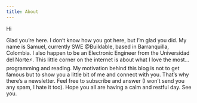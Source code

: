 ```yaml
---
title: About
---
```


Hi

Glad you’re here.
I don’t know how you got here, but I’m glad you did. My name is Samuel, currently SWE @Buildable, based in Barranquilla, Colombia. I also happen to be an Electronic Engineer from the Universidad del Norte⚡️. This little corner on the internet is about what I love the most… programming and reading. My motivation behind this blog is not to get famous but to show you a little bit of me and connect with you. That’s why there’s a newsletter. Feel free to subscribe and answer (I won’t send you any spam, I hate it too). Hope you all are having a calm and restful day. See you.
